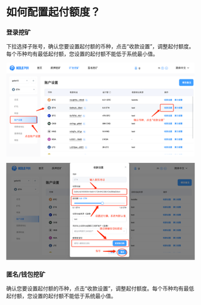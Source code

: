 # 如何配置起付额度？

### 登录挖矿

下拉选择子账号，确认您要设置起付额的币种，点击“收款设置”，调整起付额度。每个币种均有最低起付额，您设置的起付额不能低于系统最小值。

![](<../../.gitbook/assets/image (90).png>)

![](<../../.gitbook/assets/image (13).png>)

### 匿名/钱包挖矿

确认您要设置起付额的币种，点击“收款设置”，调整起付额度。每个币种均有最低起付额，您设置的起付额不能低于系统最小值。
